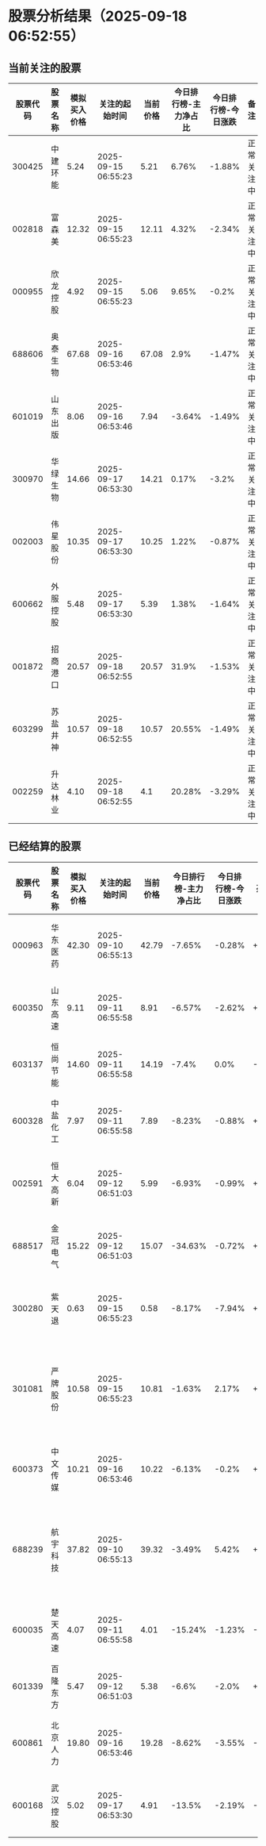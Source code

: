 # 股票分析结果（2025-09-18 06:52:55）

## 当前关注的股票

股票代码 | 股票名称 | 模拟买入价格 | 关注的起始时间 | 当前价格 | 今日排行榜-主力净占比 | 今日排行榜-今日涨跌 | 备注
--- | --- | --- | --- | --- | --- | --- | ---
300425 | 中建环能 | 5.24 | 2025-09-15 06:55:23 | 5.21 | 6.76% | -1.88% | 正常关注中
002818 | 富森美 | 12.32 | 2025-09-15 06:55:23 | 12.11 | 4.32% | -2.34% | 正常关注中
000955 | 欣龙控股 | 4.92 | 2025-09-15 06:55:23 | 5.06 | 9.65% | -0.2% | 正常关注中
688606 | 奥泰生物 | 67.68 | 2025-09-16 06:53:46 | 67.08 | 2.9% | -1.47% | 正常关注中
601019 | 山东出版 | 8.06 | 2025-09-16 06:53:46 | 7.94 | -3.64% | -1.49% | 正常关注中
300970 | 华绿生物 | 14.66 | 2025-09-17 06:53:30 | 14.21 | 0.17% | -3.2% | 正常关注中
002003 | 伟星股份 | 10.35 | 2025-09-17 06:53:30 | 10.25 | 1.22% | -0.87% | 正常关注中
600662 | 外服控股 | 5.48 | 2025-09-17 06:53:30 | 5.39 | 1.38% | -1.64% | 正常关注中
001872 | 招商港口 | 20.57 | 2025-09-18 06:52:55 | 20.57 | 31.9% | -1.53% | 正常关注中
603299 | 苏盐井神 | 10.57 | 2025-09-18 06:52:55 | 10.57 | 20.55% | -1.49% | 正常关注中
002259 | 升达林业 | 4.10 | 2025-09-18 06:52:55 | 4.1 | 20.28% | -3.29% | 正常关注中

## 已经结算的股票

股票代码 | 股票名称 | 模拟买入价格 | 关注的起始时间 | 当前价格 | 今日排行榜-主力净占比 | 今日排行榜-今日涨跌 | 盈亏 | 备注
--- | --- | --- | --- | --- | --- | --- | --- | ---
000963 | 华东医药 | 42.30 | 2025-09-10 06:55:13 | 42.79 | -7.65% | -0.28% | +0.00 | 主力净占比-7.65%小于-5%，触发卖出条件
600350 | 山东高速 | 9.11 | 2025-09-11 06:55:58 | 8.91 | -6.57% | -2.62% | +0.00 | 主力净占比-6.57%小于-5%，触发卖出条件
603137 | 恒尚节能 | 14.60 | 2025-09-11 06:55:58 | 14.19 | -7.4% | 0.0% | -0.41 | 主力净占比-7.4%小于-5%，触发卖出条件
600328 | 中盐化工 | 7.97 | 2025-09-11 06:55:58 | 7.89 | -8.23% | -0.88% | +0.00 | 主力净占比-8.23%小于-5%，触发卖出条件
002591 | 恒大高新 | 6.04 | 2025-09-12 06:51:03 | 5.99 | -6.93% | -0.99% | +0.00 | 主力净占比-6.93%小于-5%，触发卖出条件
688517 | 金冠电气 | 15.22 | 2025-09-12 06:51:03 | 15.07 | -34.63% | -0.72% | +0.00 | 主力净占比-34.63%小于-5%，触发卖出条件
300280 | 紫天退 | 0.63 | 2025-09-15 06:55:23 | 0.58 | -8.17% | -7.94% | +0.00 | 主力净占比-8.17%小于-5%，触发卖出条件
301081 | 严牌股份 | 10.58 | 2025-09-15 06:55:23 | 10.81 | -1.63% | 2.17% | +0.23 | 今日涨幅2.17%大于0%，且主力净占比-1.63%小于0%，触发卖出条件
600373 | 中文传媒 | 10.21 | 2025-09-16 06:53:46 | 10.22 | -6.13% | -0.2% | +0.00 | 主力净占比-6.13%小于-5%，触发卖出条件
688239 | 航宇科技 | 37.82 | 2025-09-10 06:55:13 | 39.32 | -3.49% | 5.42% | +1.50 | 今日涨幅5.42%大于0%，且主力净占比-3.49%小于0%，触发卖出条件
600035 | 楚天高速 | 4.07 | 2025-09-11 06:55:58 | 4.01 | -15.24% | -1.23% | -0.06 | 主力净占比-15.24%小于-5%，触发卖出条件
601339 | 百隆东方 | 5.47 | 2025-09-12 06:51:03 | 5.38 | -6.6% | -2.0% | +0.00 | 主力净占比-6.6%小于-5%，触发卖出条件
600861 | 北京人力 | 19.80 | 2025-09-16 06:53:46 | 19.28 | -8.62% | -3.55% | -0.52 | 主力净占比-8.62%小于-5%，触发卖出条件
600168 | 武汉控股 | 5.02 | 2025-09-17 06:53:30 | 4.91 | -13.5% | -2.19% | -0.11 | 主力净占比-13.5%小于-5%，触发卖出条件
